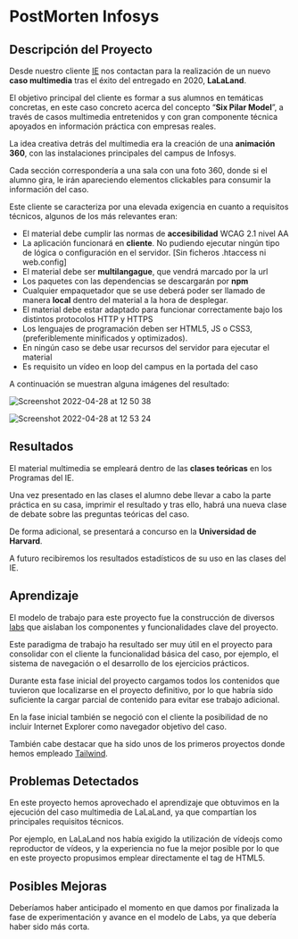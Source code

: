 # PostMorten Infosys

## Descripción del Proyecto
Desde nuestro cliente [IE](https://www.ie.edu/es/) nos contactan para la realización de un nuevo **caso multimedia** tras el éxito del entregado en 2020, **LaLaLand**.

El objetivo principal del cliente es formar a sus alumnos en temáticas concretas, en este caso concreto acerca del concepto “**Six Pilar Model**”, a través de casos multimedia entretenidos y con gran componente técnica apoyados en información práctica con empresas reales.

La idea creativa detrás del multimedia era la creación de una **animación 360**, con las instalaciones principales del campus de Infosys. 

Cada sección correspondería a una sala con una foto 360, donde si el alumno gira, le irán apareciendo elementos clickables para consumir la información del caso.

Este cliente se caracteriza por una elevada exigencia en cuanto a requisitos técnicos, algunos de los más relevantes eran:

* El material debe cumplir las normas de **accesibilidad** WCAG 2.1 nivel AA
* La aplicación funcionará en **cliente**. No pudiendo ejecutar ningún tipo de lógica o configuración en el servidor. [Sin ficheros .htaccess ni web.config]
* El material debe ser **multilangague**, que vendrá marcado por la url
* Los paquetes con las dependencias se descargarán por **npm**
* Cualquier empaquetador que se use deberá poder ser llamado de manera **local** dentro del material a la hora de desplegar.
* El material debe estar adaptado para funcionar correctamente bajo los distintos protocolos HTTP y HTTPS
* Los lenguajes de programación deben ser HTML5, JS o CSS3, (preferiblemente minificados y optimizados).
* En ningún caso se debe usar recursos del servidor para ejecutar el material
* Es requisito un vídeo en loop del campus en la portada del caso

A continuación se muestran alguna imágenes del resultado:

![Screenshot 2022-04-28 at 12 50 38](https://user-images.githubusercontent.com/17255550/165736727-33a2fdf9-50ce-45ce-ba35-092423ae1f34.png)

![Screenshot 2022-04-28 at 12 53 24](https://user-images.githubusercontent.com/17255550/165737148-8df50220-294d-4859-af91-86b80cc3717e.png)

## Resultados
El material multimedia se empleará dentro de las **clases teóricas** en los Programas del IE. 

Una vez presentado en las clases el alumno debe llevar a cabo la parte práctica en su casa, imprimir el resultado y tras ello, habrá una nueva clase de debate sobre las preguntas teóricas del caso.

De forma adicional, se presentará a concurso en la **Universidad de Harvard**.

A futuro recibiremos los resultados estadísticos de su uso en las clases del IE.

## Aprendizaje
El modelo de trabajo para este proyecto fue la construcción de diversos [labs](https://visual-math-labs-test.binpar.cloud/) que aislaban los componentes y funcionalidades clave del proyecto.

Este paradigma de trabajo ha resultado ser muy útil en el proyecto para consolidar con el cliente la funcionalidad básica del caso, por ejemplo, el sistema de navegación o el desarrollo de los ejercicios prácticos.

Durante esta fase inicial del proyecto cargamos todos los contenidos que tuvieron que localizarse en el proyecto definitivo, por lo que habría sido suficiente la cargar parcial de contenido para evitar ese trabajo adicional.

En la fase inicial también se negoció con el cliente la posibilidad de no incluir Internet Explorer como navegador objetivo del caso.

También cabe destacar que ha sido unos de los primeros proyectos donde hemos empleado [Tailwind](https://tailwindcss.com/).

## Problemas Detectados
En este proyecto hemos aprovechado el aprendizaje que obtuvimos en la ejecución del caso multimedia de LaLaLand, ya que compartían los principales requisitos técnicos.

Por ejemplo, en LaLaLand nos había exigido la utilización de vídeojs como reproductor de vídeos, y la experiencia no fue la mejor posible por lo que en este proyecto propusimos emplear directamente el tag de HTML5.

## Posibles Mejoras

Deberíamos haber anticipado el momento en que damos por finalizada la fase de experimentación y avance en el modelo de Labs, ya que debería haber sido más corta.

